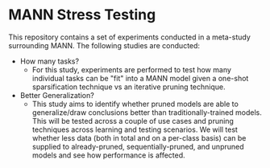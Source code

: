 # MANN Stress Testing

This repository contains a set of experiments conducted in a meta-study surrounding MANN. The following studies are conducted:

- How many tasks?
  - For this study, experiments are performed to test how many individual tasks can be "fit" into a MANN model given a one-shot sparsification technique vs an iterative pruning technique.
- Better Generalization?
  - This study aims to identify whether pruned models are able to generalize/draw conclusions better than traditionally-trained models. This will be tested across a couple of use cases and pruning techniques across learning and testing scenarios. We will test whether less data (both in total and on a per-class basis) can be supplied to already-pruned, sequentially-pruned, and unpruned models and see how performance is affected.